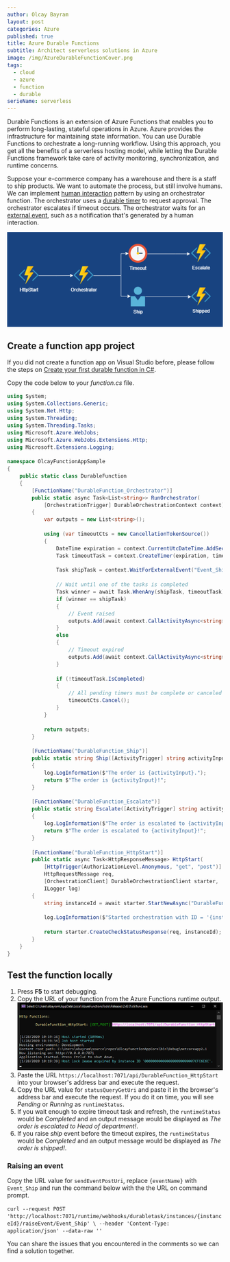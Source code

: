 ```yaml
---
author: Olcay Bayram
layout: post
categories: Azure
published: true
title: Azure Durable Functions
subtitle: Architect serverless solutions in Azure
image: /img/AzureDurableFunctionCover.png
tags:
  - cloud
  - azure
  - function
  - durable
serieName: serverless
---
```


Durable Functions is an extension of Azure Functions that enables you to perform long-lasting, stateful operations in Azure. Azure provides the infrastructure for maintaining state information. You can use Durable Functions to orchestrate a long-running workflow. Using this approach, you get all the benefits of a serverless hosting model, while letting the Durable Functions framework take care of activity monitoring, synchronization, and runtime concerns.

Suppose your e-commerce company has a warehouse and there is a staff to ship products. We want to automate the process, but still involve humans. We can implement [human interaction](https://docs.microsoft.com/en-us/azure/azure-functions/durable/durable-functions-phone-verification) pattern by using an orchestrator function. The orchestrator uses a [durable timer](https://docs.microsoft.com/en-us/azure/azure-functions/durable/durable-functions-timers?tabs=csharp) to request approval. The orchestrator escalates if timeout occurs. The orchestrator waits for an [external event](https://docs.microsoft.com/en-us/azure/azure-functions/durable/durable-functions-external-events?tabs=csharp), such as a notification that's generated by a human interaction.

<!--more-->

![Azure Durable Functions Diagram](/img/AzureFunctionsDurableDiagram.png)

## Create a function app project

If you did not create a function app on Visual Studio before, please follow the steps on [Create your first durable function in C#](https://docs.microsoft.com/en-us/azure/azure-functions/durable/durable-functions-create-first-csharp).

Copy the code below to your _function.cs_ file.

```csharp
using System;
using System.Collections.Generic;
using System.Net.Http;
using System.Threading;
using System.Threading.Tasks;
using Microsoft.Azure.WebJobs;
using Microsoft.Azure.WebJobs.Extensions.Http;
using Microsoft.Extensions.Logging;

namespace OlcayFunctionAppSample
{
    public static class DurableFunction
    {
        [FunctionName("DurableFunction_Orchestrator")]
        public static async Task<List<string>> RunOrchestrator(
            [OrchestrationTrigger] DurableOrchestrationContext context)
        {
            var outputs = new List<string>();

            using (var timeoutCts = new CancellationTokenSource())
            {
                DateTime expiration = context.CurrentUtcDateTime.AddSeconds(20);
                Task timeoutTask = context.CreateTimer(expiration, timeoutCts.Token);

                Task shipTask = context.WaitForExternalEvent("Event_Ship");

                // Wait until one of the tasks is completed
                Task winner = await Task.WhenAny(shipTask, timeoutTask);
                if (winner == shipTask)
                {
                    // Event raised
                    outputs.Add(await context.CallActivityAsync<string>("DurableFunction_Ship", "shipped"));
                }
                else
                {
                    // Timeout expired
                    outputs.Add(await context.CallActivityAsync<string>("DurableFunction_Escalate", "Head of department"));
                }

                if (!timeoutTask.IsCompleted)
                {
                    // All pending timers must be complete or canceled before the function exits.
                    timeoutCts.Cancel();
                }
            }

            return outputs;
        }

        [FunctionName("DurableFunction_Ship")]
        public static string Ship([ActivityTrigger] string activityInput, ILogger log)
        {
            log.LogInformation($"The order is {activityInput}.");
            return $"The order is {activityInput}!";
        }

        [FunctionName("DurableFunction_Escalate")]
        public static string Escalate([ActivityTrigger] string activityInput, ILogger log)
        {
            log.LogInformation($"The order is escalated to {activityInput}.");
            return $"The order is escalated to {activityInput}!";
        }

        [FunctionName("DurableFunction_HttpStart")]
        public static async Task<HttpResponseMessage> HttpStart(
            [HttpTrigger(AuthorizationLevel.Anonymous, "get", "post")]
            HttpRequestMessage req,
            [OrchestrationClient] DurableOrchestrationClient starter,
            ILogger log)
        {
            string instanceId = await starter.StartNewAsync("DurableFunction_Orchestrator", null);

            log.LogInformation($"Started orchestration with ID = '{instanceId}'.");

            return starter.CreateCheckStatusResponse(req, instanceId);
        }
    }
}
```

## Test the function locally

1. Press __F5__ to start debugging.
1. Copy the URL of your function from the Azure Functions runtime output.
    ![Azure Functions Debugging](/img/AzureFunctionsDebugging.png)
1. Paste the URL `https://localhost:7071/api/DurableFunction_HttpStart` into your browser's address bar and execute the request.
1. Copy the URL value for `statusQueryGetUri` and paste it in the browser's address bar and execute the request. If you do it on time, you will see _Pending_ or _Running_ as `runtimeStatus`.
1. If you wait enough to expire timeout task and refresh, the `runtimeStatus` would be _Completed_ and an output message would be displayed as _The order is escalated to Head of department!_.
1. If you raise _ship_ event before the timeout expires, the `runtimeStatus` would be _Completed_ and an output message would be displayed as _The order is shipped!_.

### Raising an event
Copy the URL value for `sendEventPostUri`, replace `{eventName}` with `Event_Ship` and run the command below with the the URL on command prompt.

`curl --request POST 'http://localhost:7071/runtime/webhooks/durabletask/instances/{instanceId}/raiseEvent/Event_Ship' \
--header 'Content-Type: application/json' --data-raw ''`

You can share the issues that you encountered in the comments so we can find a solution together.
